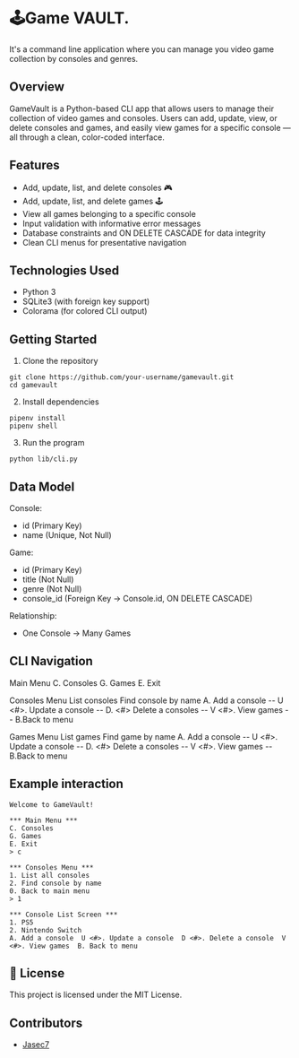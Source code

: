 # 🕹️Game VAULT.
It's a command line application where you can manage you video game collection by consoles and genres.

## Overview
GameVault is a Python-based CLI app that allows users to manage their collection of video games and consoles.
Users can add, update, view, or delete consoles and games, and easily view games for a specific console — all through a clean, color-coded interface.

## Features
- Add, update, list, and delete consoles 🎮
- Add, update, list, and delete games 🕹️
- View all games belonging to a specific console
- Input validation with informative error messages
- Database constraints and ON DELETE CASCADE for data integrity
- Clean CLI menus for presentative navigation

## Technologies Used
- Python 3
- SQLite3 (with foreign key support)
- Colorama (for colored CLI output)


## Getting Started
1. Clone the repository
```
git clone https://github.com/your-username/gamevault.git
cd gamevault
```
2. Install dependencies 
```
pipenv install
pipenv shell
```
3. Run the program
```
python lib/cli.py
```

## Data Model
Console:
- id (Primary Key)
- name (Unique, Not Null)

Game:
- id (Primary Key)
- title (Not Null)
- genre (Not Null)
- console_id (Foreign Key → Console.id, ON DELETE CASCADE)

Relationship:
- One Console → Many Games

## CLI Navigation
Main Menu
C. Consoles
G. Games
E. Exit

Consoles Menu
List consoles
Find console by name
A. Add a console -- U <#>. Update a console -- D. <#> Delete a consoles -- V <#>. View games -- B.Back to menu

Games Menu
List games
Find game by name
A. Add a console -- U <#>. Update a console -- D. <#> Delete a consoles -- V <#>. View games -- B.Back to menu

## Example interaction
```
Welcome to GameVault!

*** Main Menu ***
C. Consoles
G. Games
E. Exit
> c

*** Consoles Menu ***
1. List all consoles
2. Find console by name
0. Back to main menu
> 1

*** Console List Screen ***
1. PS5
2. Nintendo Switch
A. Add a console  U <#>. Update a console  D <#>. Delete a console  V <#>. View games  B. Back to menu
```

## 📝 License
This project is licensed under the MIT License.

## Contributors
- [Jasec7](https://github.com/Jasec7)



